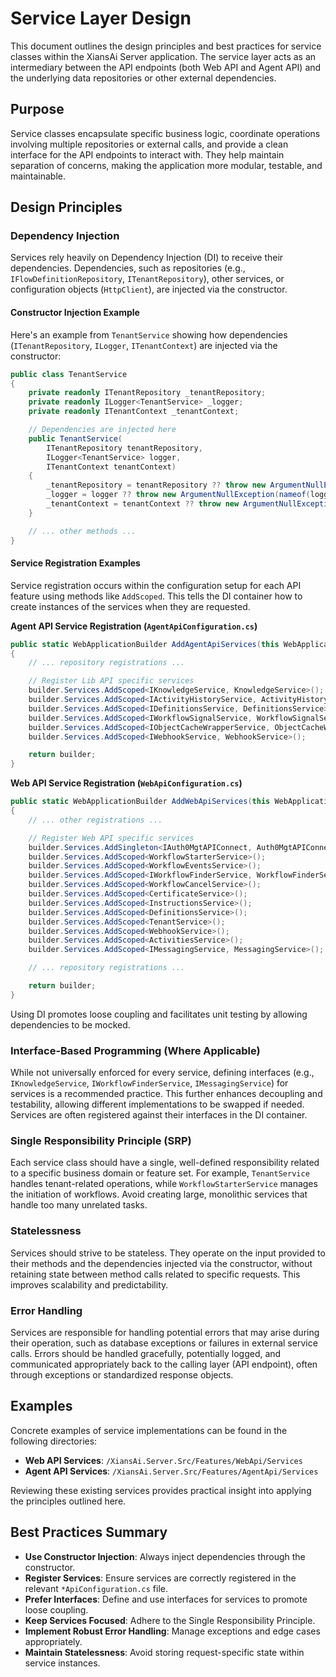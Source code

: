 # Service Layer Design

This document outlines the design principles and best practices for service classes within the XiansAi Server application. The service layer acts as an intermediary between the API endpoints (both Web API and Agent API) and the underlying data repositories or other external dependencies.

## Purpose

Service classes encapsulate specific business logic, coordinate operations involving multiple repositories or external calls, and provide a clean interface for the API endpoints to interact with. They help maintain separation of concerns, making the application more modular, testable, and maintainable.

## Design Principles

### Dependency Injection

Services rely heavily on Dependency Injection (DI) to receive their dependencies. Dependencies, such as repositories (e.g., `IFlowDefinitionRepository`, `ITenantRepository`), other services, or configuration objects (`HttpClient`), are injected via the constructor.

#### Constructor Injection Example

Here's an example from `TenantService` showing how dependencies (`ITenantRepository`, `ILogger`, `ITenantContext`) are injected via the constructor:

```csharp
public class TenantService
{
    private readonly ITenantRepository _tenantRepository;
    private readonly ILogger<TenantService> _logger;
    private readonly ITenantContext _tenantContext;

    // Dependencies are injected here
    public TenantService(
        ITenantRepository tenantRepository,
        ILogger<TenantService> logger,
        ITenantContext tenantContext)
    {
        _tenantRepository = tenantRepository ?? throw new ArgumentNullException(nameof(tenantRepository));
        _logger = logger ?? throw new ArgumentNullException(nameof(logger));
        _tenantContext = tenantContext ?? throw new ArgumentNullException(nameof(tenantContext));
    }

    // ... other methods ...
}
```

#### Service Registration Examples

Service registration occurs within the configuration setup for each API feature using methods like `AddScoped`. This tells the DI container how to create instances of the services when they are requested.

**Agent API Service Registration (`AgentApiConfiguration.cs`)**

```csharp
public static WebApplicationBuilder AddAgentApiServices(this WebApplicationBuilder builder)
{
    // ... repository registrations ...

    // Register Lib API specific services
    builder.Services.AddScoped<IKnowledgeService, KnowledgeService>();
    builder.Services.AddScoped<IActivityHistoryService, ActivityHistoryService>();
    builder.Services.AddScoped<IDefinitionsService, DefinitionsService>();
    builder.Services.AddScoped<IWorkflowSignalService, WorkflowSignalService>();
    builder.Services.AddScoped<IObjectCacheWrapperService, ObjectCacheWrapperService>();
    builder.Services.AddScoped<IWebhookService, WebhookService>();

    return builder;
}
```

**Web API Service Registration (`WebApiConfiguration.cs`)**

```csharp
public static WebApplicationBuilder AddWebApiServices(this WebApplicationBuilder builder)
{
    // ... other registrations ...

    // Register Web API specific services
    builder.Services.AddSingleton<IAuth0MgtAPIConnect, Auth0MgtAPIConnect>(); // Singleton example
    builder.Services.AddScoped<WorkflowStarterService>();
    builder.Services.AddScoped<WorkflowEventsService>();
    builder.Services.AddScoped<IWorkflowFinderService, WorkflowFinderService>();
    builder.Services.AddScoped<WorkflowCancelService>();
    builder.Services.AddScoped<CertificateService>();
    builder.Services.AddScoped<InstructionsService>();
    builder.Services.AddScoped<DefinitionsService>();
    builder.Services.AddScoped<TenantService>();
    builder.Services.AddScoped<WebhookService>();
    builder.Services.AddScoped<ActivitiesService>();
    builder.Services.AddScoped<IMessagingService, MessagingService>();

    // ... repository registrations ...

    return builder;
}
```

Using DI promotes loose coupling and facilitates unit testing by allowing dependencies to be mocked.

### Interface-Based Programming (Where Applicable)

While not universally enforced for every service, defining interfaces (e.g., `IKnowledgeService`, `IWorkflowFinderService`, `IMessagingService`) for services is a recommended practice. This further enhances decoupling and testability, allowing different implementations to be swapped if needed. Services are often registered against their interfaces in the DI container.

### Single Responsibility Principle (SRP)

Each service class should have a single, well-defined responsibility related to a specific business domain or feature set. For example, `TenantService` handles tenant-related operations, while `WorkflowStarterService` manages the initiation of workflows. Avoid creating large, monolithic services that handle too many unrelated tasks.

### Statelessness

Services should strive to be stateless. They operate on the input provided to their methods and the dependencies injected via the constructor, without retaining state between method calls related to specific requests. This improves scalability and predictability.

### Error Handling

Services are responsible for handling potential errors that may arise during their operation, such as database exceptions or failures in external service calls. Errors should be handled gracefully, potentially logged, and communicated appropriately back to the calling layer (API endpoint), often through exceptions or standardized response objects.

## Examples

Concrete examples of service implementations can be found in the following directories:

- **Web API Services**: `/XiansAi.Server.Src/Features/WebApi/Services`
- **Agent API Services**: `/XiansAi.Server.Src/Features/AgentApi/Services`

Reviewing these existing services provides practical insight into applying the principles outlined here.

## Best Practices Summary

- **Use Constructor Injection**: Always inject dependencies through the constructor.
- **Register Services**: Ensure services are correctly registered in the relevant `*ApiConfiguration.cs` file.
- **Prefer Interfaces**: Define and use interfaces for services to promote loose coupling.
- **Keep Services Focused**: Adhere to the Single Responsibility Principle.
- **Implement Robust Error Handling**: Manage exceptions and edge cases appropriately.
- **Maintain Statelessness**: Avoid storing request-specific state within service instances.
